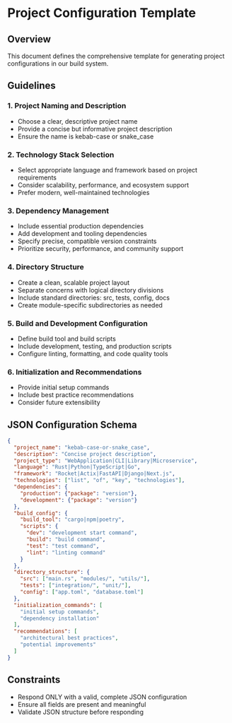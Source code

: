 # Project Configuration Template

## Overview
This document defines the comprehensive template for generating project configurations in our build system.

## Guidelines

### 1. Project Naming and Description
- Choose a clear, descriptive project name
- Provide a concise but informative project description
- Ensure the name is kebab-case or snake_case

### 2. Technology Stack Selection
- Select appropriate language and framework based on project requirements
- Consider scalability, performance, and ecosystem support
- Prefer modern, well-maintained technologies

### 3. Dependency Management
- Include essential production dependencies
- Add development and tooling dependencies
- Specify precise, compatible version constraints
- Prioritize security, performance, and community support

### 4. Directory Structure
- Create a clean, scalable project layout
- Separate concerns with logical directory divisions
- Include standard directories: src, tests, config, docs
- Create module-specific subdirectories as needed

### 5. Build and Development Configuration
- Define build tool and build scripts
- Include development, testing, and production scripts
- Configure linting, formatting, and code quality tools

### 6. Initialization and Recommendations
- Provide initial setup commands
- Include best practice recommendations
- Consider future extensibility

## JSON Configuration Schema

```json
{
  "project_name": "kebab-case-or-snake_case",
  "description": "Concise project description",
  "project_type": "WebApplication|CLI|Library|Microservice",
  "language": "Rust|Python|TypeScript|Go",
  "framework": "Rocket|Actix|FastAPI|Django|Next.js",
  "technologies": ["list", "of", "key", "technologies"],
  "dependencies": {
    "production": {"package": "version"},
    "development": {"package": "version"}
  },
  "build_config": {
    "build_tool": "cargo|npm|poetry",
    "scripts": {
      "dev": "development start command",
      "build": "build command",
      "test": "test command",
      "lint": "linting command"
    }
  },
  "directory_structure": {
    "src": ["main.rs", "modules/", "utils/"],
    "tests": ["integration/", "unit/"],
    "config": ["app.toml", "database.toml"]
  },
  "initialization_commands": [
    "initial setup commands",
    "dependency installation"
  ],
  "recommendations": [
    "architectural best practices",
    "potential improvements"
  ]
}
```

## Constraints
- Respond ONLY with a valid, complete JSON configuration
- Ensure all fields are present and meaningful
- Validate JSON structure before responding

